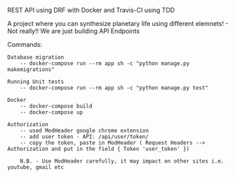 REST API using DRF with Docker and Travis-CI using TDD

A project where you can synthesize planetary life using different elemnets! -  Not really!! We are just building API Endpoints


Commands:

    Database migration
        -- docker-compose run --rm app sh -c "python manage.py makemigrations"

    Running Unit tests
        -- docker-compose run --rm app sh -c "python manage.py test"

    Docker
        -- docker-compose build
        -- docker-compose up

    Authorization
        -- used ModHeader google chrome extension
        -- add user token - API: /api/user/token/
        -- copy the token, paste in ModHeader ( Request Headers --> Authorization and put in the field { Token 'user_token' })

        N.B. - Use ModHeader carefully, it may impact on other sites i.e. youtube, gmail etc
